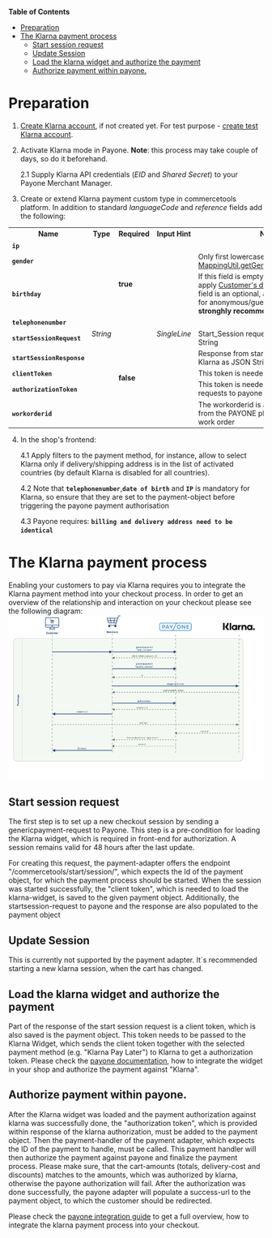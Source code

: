 <!-- START doctoc generated TOC please keep comment here to allow auto update -->
<!-- DON'T EDIT THIS SECTION, INSTEAD RE-RUN doctoc TO UPDATE -->
**Table of Contents** 

- [Preparation](#preparation)
- [The Klarna payment process](#the-klarna-payment-process)
  - [Start session request](#start-session-request)
  - [Update Session](#update-session)
  - [Load the klarna widget and authorize the payment](#load-the-klarna-widget-and-authorize-the-payment)
  - [Authorize payment within payone.](#authorize-payment-within-payone)

<!-- END doctoc generated TOC please keep comment here to allow auto update -->

# Preparation

  1. [Create Klarna account](https://klarna.com/buy-klarna/our-services/klarna-account), if not created yet.
     For test purpose - [create test Klarna account](https://developers.klarna.com/en/de/kpm/apply-for-test-account).
  
  2. Activate Klarna mode in Payone. **Note**: this process may take couple of days, so do it beforehand.
     
     2.1 Supply Klarna API credentials (_EID_ and _Shared Secret_) to your Payone Merchant Manager.
  
  3. Create or extend Klarna payment custom type in commercetools platform. In addition to standard _languageCode_ and _reference_
     fields add the following:

  <table>
   <tr>
      <th>Name</th>
      <th>Type</th>
      <th>Required</th>
      <th>Input Hint</th>
      <th>Notes</th>
   </tr>
   <tr>
      <td><b><code>ip</code></b></td>
      <td rowspan="9"><i>String</i></td>
      <td rowspan="4"><b>true</b></td>
      <td 
         rowspan="9"><i>SingleLine</i></td>
      <td></td>
   </tr>
   <tr>
      <td><b><code>gender</code></b></td>
      <td>Only first lowercase character is used, see <a href="/blob/master/service/src/main/java/com/commercetools/pspadapter/payone/mapping/MappingUtil.java#L181-L181">MappingUtil.getGenderFromPaymentCart()</a></td>
   </tr>
   <tr>
      <td><b><code>birthday</code></b></td>
      <td>If this field is empty - the service will try to apply <a href="http://dev.commercetools.com/http-api-projects-customers.html#customer">Customer's dateOfBirth</a>, 
         but this field is an optional, also it is not available for anonymous/guest checkout. 
         <b>Thus we stronghly recommend to set this field.</b>
      </td>
   </tr>
   <tr>
      <td><b><code>telephonenumber</code></b></td>
      <td></td>
   </tr>
   <tr>
      <td><b><code>startSessionRequest</code></b></td>
      <td rowspan="5"><b>false</b></td>
      <td>Start_Session request to Klarna as JSON String
      </td>
   </tr>
   <tr>
      <td><b><code>startSessionResponse</code></b></td>
      <td>Response from start_Session request to Klarna as JSON String</td>
   </tr>
   <tr>
      <td><b><code>clientToken</code></b></td>
      <td>This token is needed to load klarna widget</td>
   </tr>
   <tr>
      <td><b><code>authorizationToken</code></b></td>
       <td>This token is needed to send authorization requests to payone</td>
   </tr>
   <tr>
      <td><b><code>workorderid</code></b></td>
      <td>The workorderid is a technical id returned from the PAYONE platform to identify a work order</td>
   </tr>
</table>
     
  4. In the shop's frontend:
     
     4.1 Apply filters to the payment method, for instance, allow to select Klarna only if delivery/shipping address is
     in the list of activated countries (by default Klarna is disabled for all countries).
     
     4.2 Note that **`telephonenumber`**,**`date of birth`** and **`IP`** is mandatory for Klarna, so ensure that they 
     are set to the payment-object before triggering the payone payment authorisation
     
     4.3 Payone requires: **`billing and delivery address need to be identical`**
     
# The Klarna payment process

Enabling your customers to pay via Klarna requires you to integrate the Klarna payment method into your checkout process.
In order to get an overview of the relationship and interaction on your checkout please see the following diagram:
![](klarna-checkout-diagramm.png)
## Start session request

The first step is to set up a new checkout session by sending a genericpayment-request to Payone. This step is a 
pre-condition for loading the Klarna widget, which is required in front-end for authorization. A session remains valid for 48 hours after the last update.

For creating this request, the payment-adapter offers the endpoint "/commercetools/start/session/", which expects 
the Id of the payment object, for which the payment process should be started. When the session was started 
successfully,  the "client token", which is needed to load the klarna-widget, is saved to the given payment object. 
Additionally, the startsession-request to payone and the response are also populated to the payment object

## Update Session

This is currently not supported by the payment adapter. It`s recommended starting a new klarna session, when the 
cart has changed.

##  Load the klarna widget and authorize the payment

Part of the response of the start session request is a client token, which is also saved is the payment object. This 
token needs to be passed to the Klarna Widget, which sends the client token together with the selected payment method (e.g. "Klarna Pay Later") 
to Klarna to get a authorization token. Please check the [payone documentation](https://docs.payone.com/display/public/PLATFORM/Special+remarks+-+Klarna+Payments#SpecialremarksKlarnaPayments-widget), how to integrate 
the widget in your shop and authorize the payment against "Klarna".

## Authorize payment within payone.

After the Klarna widget was loaded and the payment authorization against klarna was successfully done, the 
"authorization token", which is provided within response of the klarna authorization, must be added to the payment object. Then the 
payment-handler of the payment adapter, which expects the ID of the payment to handle, must be called. This payment 
handler will then authorize the payment against payone and finalize the payment process. Please make sure, that the 
cart-amounts (totals, delivery-cost and discounts) matches to the amounts, which was authorized by klarna, otherwise 
the payone authorization will fail. After the authorization was done successfully, the payone adapter will populate 
a success-url to the payment object, to which the customer should be redirected.

Please check the  [payone integration guide](https://docs.payone.com/display/public/PLATFORM/Special+remarks+-+Klarna+Payments) to get a full overview, how to integrate the klarna 
payment process into your checkout.
